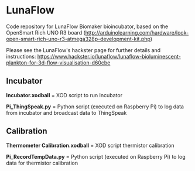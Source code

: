 # LunaFlow
Code repository for LunaFlow Biomaker bioincubator, based on the OpenSmart Rich UNO R3 board (http://arduinolearning.com/hardware/look-open-smart-rich-uno-r3-atmega328p-development-kit.php)

Please see the LunaFlow's hackster page for further details and instructions:
https://www.hackster.io/lunaflow/lunaflow-bioluminescent-plankton-for-3d-flow-visualisation-d60cbe

## Incubator
**Incubator.xodball** =  XOD script to run Incubator

**Pi_ThingSpeak.py** = Python script (executed on Raspberry Pi) to log data from incubator and broadcast data to ThingSpeak


## Calibration
**Thermometer Calibration.xodball** = XOD script thermistor calibration

**Pi_RecordTempData.py** = Python script (executed on Raspberry Pi) to log data for thermistor calibration




